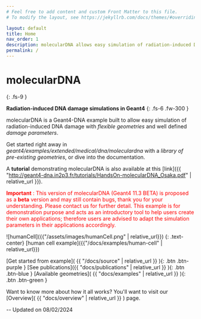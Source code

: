 ```yaml
---
# Feel free to add content and custom Front Matter to this file.
# To modify the layout, see https://jekyllrb.com/docs/themes/#overriding-theme-defaults

layout: default
title: Home
nav_order: 1
description: molecularDNA allows easy simulation of radiation-induced DNA damage with flexible geometries damage parameters.
permalink: /
---
```


# **molecularDNA**
{: .fs-9 }

**Radiation-induced DNA damage simulations in Geant4**
{: .fs-6 .fw-300 }

molecularDNA is a Geant4-DNA example built to allow easy simulation of
radiation-induced DNA damage with *flexible geometries* and well defined
*damage parameters*.

Get started right away in *geant4/examples/extended/medical/dna/moleculardna* with a *library of pre-existing geometries*,
or dive into the documentation.

A **tutorial** demonstrating molecularDNA is also available at this [link]({{ "http://geant4-dna.in2p3.fr/tutorials/HandsOn-molecularDNA_Osaka.pdf" | relative_url }}).

 <span style="color:red">**Important** : This version of molecularDNA (Geant4 11.3 BETA) is proposed as a **beta** version and may still contain bugs, thank you for your understanding.
 Please contact us for further detail. This example is for demonstration purpose and acts as an introductory tool to help users create their own applications;
 therefore users are advised to adapt the simulation parameters in their applications accordingly.</span>

![humanCell]({{"/assets/images/humanCell.png" | relative_url}})
{: .text-center}
[human cell example]({{"/docs/examples/human-cell" | relative_url}})

[Get started from example]( {{ "/docs/source" | relative_url }} ){: .btn .btn-purple }
[See publications]({{ "docs/publications" | relative_url }} ){: .btn .btn-blue }
[Available geometries]( {{ "docs/examples" | relative_url }} ){: .btn .btn-green }

Want to know more about how it all works? You'll want to visit our [Overview]( {{ "docs/overview" | relative_url }} ) page.

--
Updated on 08/02/2024
